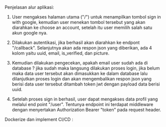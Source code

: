 Penjelasan alur aplikasi:

1. User mengakses halaman utama ("/") untuk menampilkan tombol sign in with google, kemudian user menekan tombol tersebut yang akan diarahkan ke choose an account, setelah itu user memilih salah satu akun google nya.

2. Dilakukan autentikasi, jika berhasil akan diarahkan ke endpont "/callback". Selanjutnya akan ada respon json yang diberikan, ada 4 kolom yaitu uuid, email, is_verified, dan picture.

3. Kemudian dilakukan pengecekan, apakah email user sudah ada di database ? jika sudah maka langsung dilakukan proses login, jika belum maka data user tersebut akan dimasukkan ke dalam database lalu dilanjutkan proses login dan akan mengembalikan respon json yang berisi data user tersebut ditambah token jwt dengan payload data berisi uuid.

4. Setelah proses sign in berhasil, user dapat mengakses data profil yang melalui end point "/user". Tentunya endpoint ini terdapat middleware dengan menyertakan Authorization Bearer "token" pada request header.

Dockerize dan implement CI/CD :
